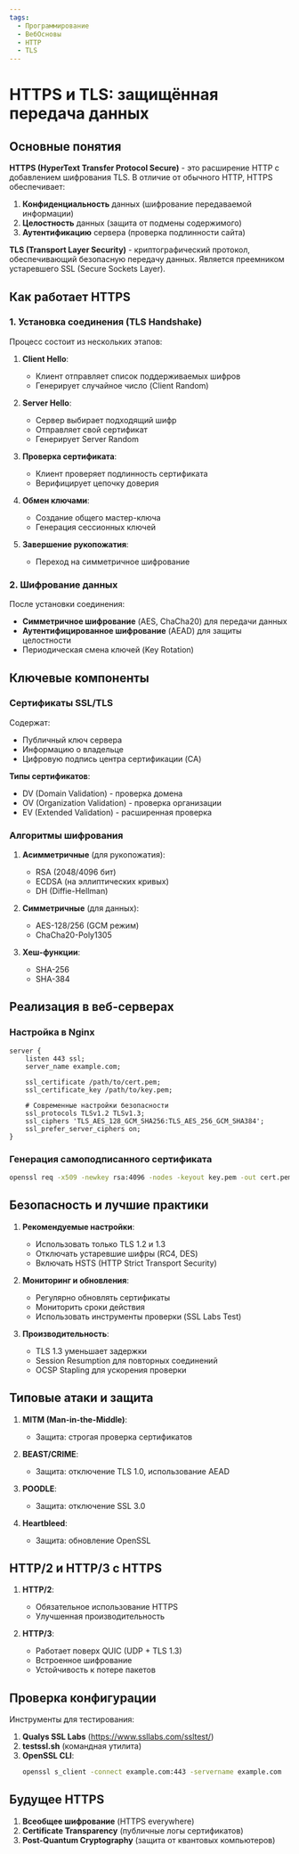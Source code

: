 ```yaml
---
tags:
  - Программирование
  - ВебОсновы
  - HTTP
  - TLS
---
```

# HTTPS и TLS: защищённая передача данных

## Основные понятия

**HTTPS (HyperText Transfer Protocol Secure)** - это расширение HTTP с добавлением шифрования TLS. В отличие от обычного HTTP, HTTPS обеспечивает:

1. **Конфиденциальность** данных (шифрование передаваемой информации)
2. **Целостность** данных (защита от подмены содержимого)
3. **Аутентификацию** сервера (проверка подлинности сайта)

**TLS (Transport Layer Security)** - криптографический протокол, обеспечивающий безопасную передачу данных. Является преемником устаревшего SSL (Secure Sockets Layer).

## Как работает HTTPS

### 1. Установка соединения (TLS Handshake)

Процесс состоит из нескольких этапов:

1. **Client Hello**:
   - Клиент отправляет список поддерживаемых шифров
   - Генерирует случайное число (Client Random)

2. **Server Hello**:
   - Сервер выбирает подходящий шифр
   - Отправляет свой сертификат
   - Генерирует Server Random

3. **Проверка сертификата**:
   - Клиент проверяет подлинность сертификата
   - Верифицирует цепочку доверия

4. **Обмен ключами**:
   - Создание общего мастер-ключа
   - Генерация сессионных ключей

5. **Завершение рукопожатия**:
   - Переход на симметричное шифрование

### 2. Шифрование данных

После установки соединения:
- **Симметричное шифрование** (AES, ChaCha20) для передачи данных
- **Аутентифицированное шифрование** (AEAD) для защиты целостности
- Периодическая смена ключей (Key Rotation)

## Ключевые компоненты

### Сертификаты SSL/TLS

Содержат:
- Публичный ключ сервера
- Информацию о владельце
- Цифровую подпись центра сертификации (CA)

**Типы сертификатов**:
- DV (Domain Validation) - проверка домена
- OV (Organization Validation) - проверка организации
- EV (Extended Validation) - расширенная проверка

### Алгоритмы шифрования

1. **Асимметричные** (для рукопожатия):
   - RSA (2048/4096 бит)
   - ECDSA (на эллиптических кривых)
   - DH (Diffie-Hellman)

2. **Симметричные** (для данных):
   - AES-128/256 (GCM режим)
   - ChaCha20-Poly1305

3. **Хеш-функции**:
   - SHA-256
   - SHA-384

## Реализация в веб-серверах

### Настройка в Nginx
```nginx
server {
    listen 443 ssl;
    server_name example.com;
    
    ssl_certificate /path/to/cert.pem;
    ssl_certificate_key /path/to/key.pem;
    
    # Современные настройки безопасности
    ssl_protocols TLSv1.2 TLSv1.3;
    ssl_ciphers 'TLS_AES_128_GCM_SHA256:TLS_AES_256_GCM_SHA384';
    ssl_prefer_server_ciphers on;
}
```

### Генерация самоподписанного сертификата
```bash
openssl req -x509 -newkey rsa:4096 -nodes -keyout key.pem -out cert.pem -days 365
```

## Безопасность и лучшие практики

1. **Рекомендуемые настройки**:
   - Использовать только TLS 1.2 и 1.3
   - Отключать устаревшие шифры (RC4, DES)
   - Включать HSTS (HTTP Strict Transport Security)

2. **Мониторинг и обновления**:
   - Регулярно обновлять сертификаты
   - Мониторить сроки действия
   - Использовать инструменты проверки (SSL Labs Test)

3. **Производительность**:
   - TLS 1.3 уменьшает задержки
   - Session Resumption для повторных соединений
   - OCSP Stapling для ускорения проверки

## Типовые атаки и защита

1. **MITM (Man-in-the-Middle)**:
   - Защита: строгая проверка сертификатов
   
2. **BEAST/CRIME**:
   - Защита: отключение TLS 1.0, использование AEAD

3. **POODLE**:
   - Защита: отключение SSL 3.0

4. **Heartbleed**:
   - Защита: обновление OpenSSL

## HTTP/2 и HTTP/3 с HTTPS

1. **HTTP/2**:
   - Обязательное использование HTTPS
   - Улучшенная производительность

2. **HTTP/3**:
   - Работает поверх QUIC (UDP + TLS 1.3)
   - Встроенное шифрование
   - Устойчивость к потере пакетов

## Проверка конфигурации

Инструменты для тестирования:
1. **Qualys SSL Labs** (https://www.ssllabs.com/ssltest/)
2. **testssl.sh** (командная утилита)
3. **OpenSSL CLI**:
   ```bash
   openssl s_client -connect example.com:443 -servername example.com
   ```

## Будущее HTTPS

1. **Всеобщее шифрование** (HTTPS everywhere)
2. **Certificate Transparency** (публичные логы сертификатов)
3. **Post-Quantum Cryptography** (защита от квантовых компьютеров)